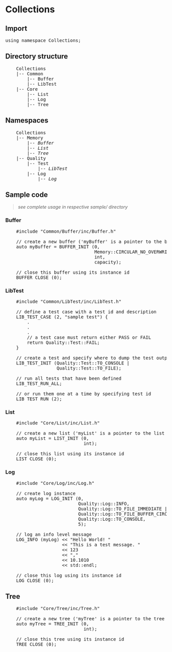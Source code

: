 # Collections

## Import
<pre>
using namespace Collections;
</pre>

## Directory structure
<pre>
    Collections
    |-- Common
        |-- Buffer
        |-- LibTest                 
    |-- Core          
        |-- List
        |-- Log
        |-- Tree
</pre>

## Namespaces
<pre>
    Collections
    |-- Memory
        |-- <i>Buffer</i>
        |-- <i>List</i>
        |-- <i>Tree</i>
    |-- Quality
        |-- Test
            |-- <i>LibTest</i>
        |-- Log
            |-- <i>Log</i>
</pre>

## Sample code
>*see complete usage in respective sample/ directory*

### Buffer
<pre>
    #include "Common/Buffer/inc/Buffer.h"

    // create a new buffer ('myBuffer' is a pointer to the buffer instance created)
    auto myBuffer = BUFFER_INIT (0,                                 // instance id
                                 Memory::CIRCULAR_NO_OVERWRITE,     // circular buffer (with overwrite)          
                                 int,                               // holds integer
                                 capacity);                         // buffer capacity

    // close this buffer using its instance id
    BUFFER_CLOSE (0);
</pre>

### LibTest
<pre>
    #include "Common/LibTest/inc/LibTest.h"

    // define a test case with a test id and description
    LIB_TEST_CASE (2, "sample test") {
        .
        .
        .
        // a test case must return either PASS or FAIL
        return Quality::Test::FAIL;
    } 

    // create a test and specify where to dump the test output
    LIB_TEST_INIT (Quality::Test::TO_CONSOLE |                      // dump to console 
                   Quality::Test::TO_FILE);                         // dump to file (./LibTestSaves/libtest_log.txt)

    // run all tests that have been defined
    LIB_TEST_RUN_ALL;

    // or run them one at a time by specifying test id
    LIB_TEST_RUN (2);
</pre>

### List
<pre>
    #include "Core/List/inc/List.h"

    // create a new list ('myList' is a pointer to the list instance created)
    auto myList = LIST_INIT (0,                                     // instance id
                             int);                                  // holds integer

    // close this list using its instance id
    LIST_CLOSE (0);
</pre>

### Log
<pre>
    #include "Core/Log/inc/Log.h"

    // create log instance
    auto myLog = LOG_INIT (0,                                       // instance id 
                           Quality::Log::INFO,                      // only log INFO level messages
                           Quality::Log::TO_FILE_IMMEDIATE |        // dump log to file (in ./LogSaves/)
                           Quality::Log::TO_FILE_BUFFER_CIRCULAR |  // dump log to circular buffered file with capacity
                           Quality::Log::TO_CONSOLE,                // dump log to console
                           5);                                      // circular buffered log file capacity

    // log an info level message
    LOG_INFO (myLog) << "Hello World! " 
                     << "This is a test message. " 
                     << 123 
                     << "," 
                     << 10.1010 
                     << std::endl;

    // close this log using its instance id 
    LOG_CLOSE (0);
</pre>

## Tree
<pre>
    #include "Core/Tree/inc/Tree.h"

    // create a new tree ('myTree' is a pointer to the tree instance created)
    auto myTree = TREE_INIT (0,                                     // instance id 
                             int);                                  // holds integer

    // close this tree using its instance id
    TREE_CLOSE (0);
</pre>